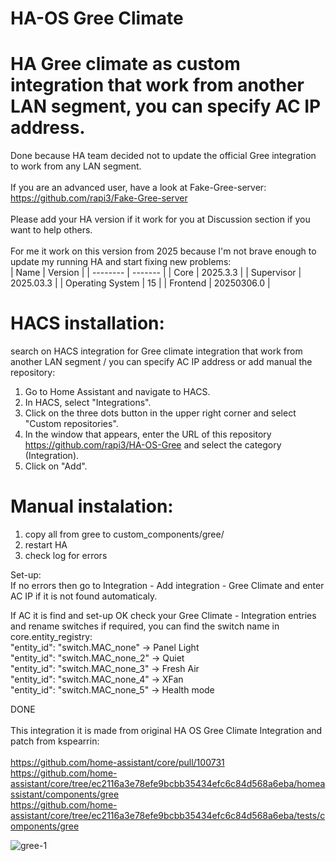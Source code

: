 # HA-OS Gree Climate
# HA Gree climate as custom integration that work from another LAN segment, you can specify AC IP address.
Done because HA team decided not to update the official Gree integration to work from any LAN segment.<br>
<br>
If you are an advanced user, have a look at Fake-Gree-server: https://github.com/rapi3/Fake-Gree-server<br>
<br>
Please add your HA version if it work for you at Discussion section if you want to help others.<br><br>
For me it work on this version from 2025 because I'm not brave enough to update my running HA and start fixing new problems:<br>
| Name | Version |
| -------- | ------- |
| Core | 2025.3.3 |
| Supervisor | 2025.03.3 |
| Operating System | 15 |
| Frontend | 20250306.0 |

# HACS installation:<br>
search on HACS integration for Gree climate integration that work from another LAN segment / you can specify AC IP address or add manual the repository:<br>

1. Go to Home Assistant and navigate to HACS.
2. In HACS, select "Integrations".
3. Click on the three dots button in the upper right corner and select "Custom repositories".
4. In the window that appears, enter the URL of this repository https://github.com/rapi3/HA-OS-Gree and select the category (Integration).
5. Click on "Add".

# Manual instalation:
1. copy all from gree to custom_components/gree/<br>
2. restart HA<br>
3. check log for errors<br>

Set-up:<br>
If no errors then go to Integration - Add integration - Gree Climate and enter AC IP if it is not found automaticaly.<br>
   
If AC it is find and set-up OK check your Gree Climate - Integration entries and rename switches if required, you can find the switch name in core.entity_registry:<br>
     "entity_id": "switch.MAC_none"    ->  Panel Light<br>
     "entity_id": "switch.MAC_none_2"  ->  Quiet<br>
     "entity_id": "switch.MAC_none_3"  ->  Fresh Air<br>
     "entity_id": "switch.MAC_none_4"  ->  XFan<br>
     "entity_id": "switch.MAC_none_5"  ->  Health mode<br>

DONE<br>
<br>
This integration it is made from original HA OS Gree Climate Integration and patch from kspearrin:<br>
<br>
https://github.com/home-assistant/core/pull/100731<br>
https://github.com/home-assistant/core/tree/ec2116a3e78efe9bcbb35434efc6c84d568a6eba/homeassistant/components/gree<br>
https://github.com/home-assistant/core/tree/ec2116a3e78efe9bcbb35434efc6c84d568a6eba/tests/components/gree<br>

![gree-1](https://github.com/rapi3/HA-OS-Gree/assets/18531150/9ff6e997-ad80-4298-ac90-dda103422f0d)
